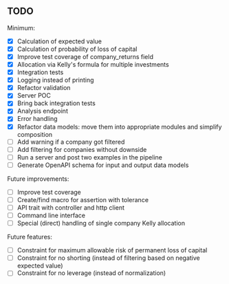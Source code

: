 ## TODO

Minimum:
- [x] Calculation of expected value
- [x] Calculation of probability of loss of capital
- [x] Improve test coverage of company_returns field
- [x] Allocation via Kelly's formula for multiple investments
- [x] Integration tests
- [x] Logging instead of printing
- [x] Refactor validation
- [x] Server POC
- [x] Bring back integration tests
- [x] Analysis endpoint
- [x] Error handling
- [x] Refactor data models: move them into appropriate modules and simplify composition
- [ ] Add warning if a company got filtered
- [ ] Add filtering for companies without downside
- [ ] Run a server and post two examples in the pipeline
- [ ] Generate OpenAPI schema for input and output data models

Future improvements:
- [ ] Improve test coverage
- [ ] Create/find macro for assertion with tolerance
- [ ] API trait with controller and http client
- [ ] Command line interface
- [ ] Special (direct) handling of single company Kelly allocation

Future features:
- [ ] Constraint for maximum allowable risk of permanent loss of capital
- [ ] Constraint for no shorting (instead of filtering based on negative expected value)
- [ ] Constraint for no leverage (instead of normalization)

